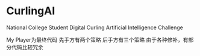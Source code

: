 # CurlingAI
National College Student Digital Curling Artificial Intelligence Challenge

My Player为最终代码
先手方有两个策略
后手方有三个策略
由于各种修补，有部分代码比较冗余
